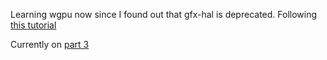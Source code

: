 Learning wgpu now since I found out that gfx-hal is deprecated. Following [this tutorial](https://sotrh.github.io/learn-wgpu/beginner/tutorial1-window/#the-code)

Currently on [part 3](https://sotrh.github.io/learn-wgpu/beginner/tutorial3-pipeline/#what-s-a-pipeline)